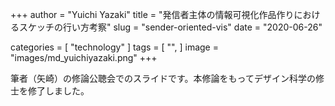 +++
author = "Yuichi Yazaki"
title = "発信者主体の情報可視化作品作りにおけるスケッチの行い方考察"
slug = "sender-oriented-vis"
date = "2020-06-26"

categories = [
    "technology"
]
tags = [
    "",
]
image = "images/md_yuichiyazaki.png"
+++

<script defer class="speakerdeck-embed" data-id="8db4aa5744e644d6b4276cfd40d2cf31" data-ratio="1.7777777777777777" src="//speakerdeck.com/assets/embed.js"></script>

筆者（矢崎）の修論公聴会でのスライドです。本修論をもってデザイン科学の修士を修了しました。

